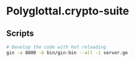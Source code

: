 # Polyglottal.crypto-suite

## Scripts

```bash
# Develop the code with hot reloading
gin -a 8000 -b bin/gin-bin --all -i server.go
```
